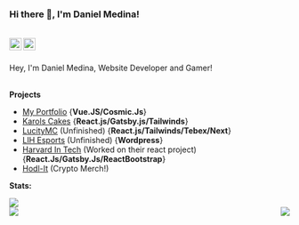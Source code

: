 ### Hi there 👋, I'm Daniel Medina!

<br/>
<a href="https://www.linkedin.com/in/dannymedina007/" target="_blank" >
    <img align ="left" alt="Dmedina20 LinkedIN" width="22px" src ="https://img.icons8.com/ios-filled/50/000000/linkedin.png" />
</a>
  <a href="https://github.com/Dmedina20" target="_blank">
    <img align ="left" alt="Dmedina20 Github " width="22px" src ="https://cdn.jsdelivr.net/npm/simple-icons@v3/icons/github.svg" />
  </a>

![]()

<br/>
Hey, I'm Daniel Medina, Website Developer and Gamer!

<br/>
<br/>

**Projects**

- [My Portfolio](https://www.danielmed.com) {**Vue.JS/Cosmic.Js**}
- [Karols Cakes](https://karols-cakes.netlify.app) {**React.js/Gatsby.js/Tailwinds**}
- [LucityMC](https://reactproject-f9d50.web.app) (Unfinished) {**React.js/Tailwinds/Tebex/Next**}
- [LIH Esports](https://lih.gg) (Unfinished) {**Wordpress**}
- [Harvard In Tech](https://www.harvardintechseattle.com) (Worked on their react project) {**React.Js/Gatsby.Js/ReactBootstrap**}
- [Hodl-It](https://hodl-it.store) (Crypto Merch!) 


**Stats:**  


<div align="left"><img src="https://github-profile-trophy.vercel.app/?username=Dmedina20&theme=onedark&count_private=true"></div>
<img align="left" src="https://github-readme-stats.vercel.app/api?username=Dmedina20&show_icons=true&hide_border=true&theme=onedark&include_all_commits"><img align="right" src="https://github-readme-stats.vercel.app/api/top-langs/?username=Dmedina20&theme=onedark&hide=batchfile">
